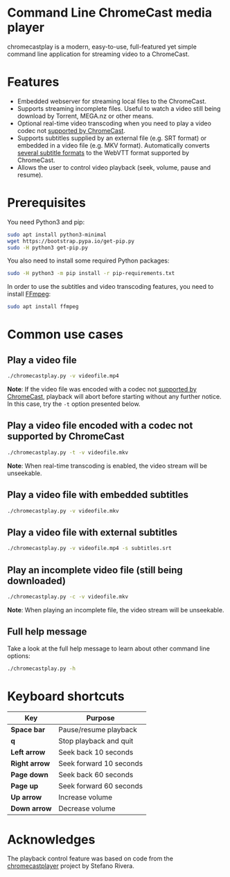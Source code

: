 # Command Line ChromeCast media player

chromecastplay is a modern, easy-to-use, full-featured yet simple command line
application for streaming video to a ChromeCast.


# Features

 * Embedded webserver for streaming local files to the ChromeCast.
 * Supports streaming incomplete files. Useful to watch a video still being download by Torrent, MEGA.nz or other means.
 * Optional real-time video transcoding when you need to play a video codec not [supported by ChromeCast](https://developers.google.com/cast/docs/media).
 * Supports subtitles supplied by an external file (e.g. SRT format) or embedded in a video file (e.g. MKV format). Automatically converts [several subtitle formats](https://trac.ffmpeg.org/wiki/ExtractSubtitles) to the WebVTT format supported by ChromeCast.
 * Allows the user to control video playback (seek, volume, pause and resume).


# Prerequisites

You need Python3 and pip:

```bash
sudo apt install python3-minimal
wget https://bootstrap.pypa.io/get-pip.py
sudo -H python3 get-pip.py
```

You also need to install some required Python packages:

```bash
sudo -H python3 -m pip install -r pip-requirements.txt
```

In order to use the subtitles and video transcoding features, you need to install [FFmpeg](http://www.ffmpeg.org):

```bash
sudo apt install ffmpeg
```


# Common use cases

## Play a video file

```bash
./chromecastplay.py -v videofile.mp4
```

**Note**: If the video file was encoded with a codec not
[supported by ChromeCast](https://developers.google.com/cast/docs/media),
playback will abort before starting without any further notice. In this case,
try the `-t` option presented below.

## Play a video file encoded with a codec not supported by ChromeCast

```bash
./chromecastplay.py -t -v videofile.mkv
```

**Note**: When real-time transcoding is enabled, the video stream will
be unseekable.

## Play a video file with embedded subtitles

```bash
./chromecastplay.py -v videofile.mkv
```

## Play a video file with external subtitles

```bash
./chromecastplay.py -v videofile.mp4 -s subtitles.srt
```

## Play an incomplete video file (still being downloaded)

```bash
./chromecastplay.py -c -v videofile.mkv
```

**Note**: When playing an incomplete file, the video stream will
be unseekable.

## Full help message

Take a look at the full help message to learn about other command line options:

```bash
./chromecastplay.py -h
```


# Keyboard shortcuts

| Key             | Purpose                 |
|-----------------|-------------------------|
| **Space bar**   | Pause/resume playback   |
| **q**           | Stop playback and quit  |
| **Left arrow**  | Seek back 10 seconds    |
| **Right arrow** | Seek forward 10 seconds |
| **Page down**   | Seek back 60 seconds    |
| **Page up**     | Seek forward 60 seconds |
| **Up arrow**    | Increase volume         |
| **Down arrow**  | Decrease volume         |


# Acknowledges

The playback control feature was based on code from the
[chromecastplayer](https://github.com/stefanor/chromecastplayer/)
project by Stefano Rivera.
